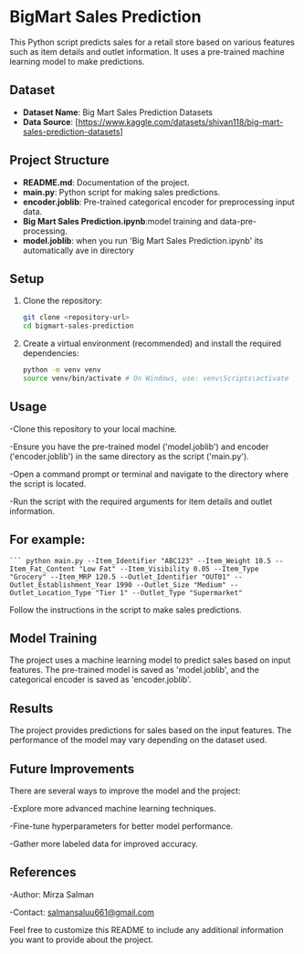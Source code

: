 # BigMart Sales Prediction

This Python script predicts sales for a retail store based on various features such as item details and outlet information. It uses a pre-trained machine learning model to make predictions.

## Dataset

- **Dataset Name**: Big Mart Sales Prediction Datasets
- **Data Source**: [https://www.kaggle.com/datasets/shivan118/big-mart-sales-prediction-datasets]

## Project Structure

- **README.md**: Documentation of the project.
- **main.py**: Python script for making sales predictions.
- **encoder.joblib**: Pre-trained categorical encoder for preprocessing input data.
- **Big Mart Sales Prediction.ipynb**:model training and data-pre-processing.
- **model.joblib**: when you run 'Big Mart Sales Prediction.ipynb' its automatically ave in directory

## Setup

1. Clone the repository:
   ```bash
   git clone <repository-url>
   cd bigmart-sales-prediction
2. Create a virtual environment (recommended) and install the required dependencies:
   ```bash
   python -m venv venv
   source venv/bin/activate # On Windows, use: venv\Scripts\activate

## Usage
-Clone this repository to your local machine.

-Ensure you have the pre-trained model ('model.joblib') and encoder ('encoder.joblib') in the same directory as the script ('main.py').

-Open a command prompt or terminal and navigate to the directory where the script is located.

-Run the script with the required arguments for item details and outlet information.
## For example:
    ``` python main.py --Item_Identifier "ABC123" --Item_Weight 10.5 --Item_Fat_Content "Low Fat" --Item_Visibility 0.05 --Item_Type "Grocery" --Item_MRP 120.5 --Outlet_Identifier "OUT01" --Outlet_Establishment_Year 1990 --Outlet_Size "Medium" --Outlet_Location_Type "Tier 1" --Outlet_Type "Supermarket"

Follow the instructions in the script to make sales predictions.

## Model Training
The project uses a machine learning model to predict sales based on input features. The pre-trained model is saved as 'model.joblib', and the categorical encoder is saved as 'encoder.joblib'.

## Results
The project provides predictions for sales based on the input features. The performance of the model may vary depending on the dataset used.

## Future Improvements
There are several ways to improve the model and the project:

-Explore more advanced machine learning techniques.

-Fine-tune hyperparameters for better model performance.

-Gather more labeled data for improved accuracy.
## References

-Author: Mirza Salman

-Contact: salmansaluu661@gmail.com

Feel free to customize this README to include any additional information you want to provide about the project.


